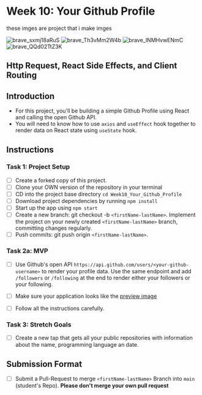 # Week 10: Your Github Profile
these imges are project that i make imges

![brave_sxmj18aRuS](https://github.com/Cleverprogramer/Week10_Your_Github_Profile/assets/112668705/2e855cd0-7bec-4c04-b912-282aeb666bac)
![brave_Th3vMm2W4b](https://github.com/Cleverprogramer/Week10_Your_Github_Profile/assets/112668705/4ebeda54-0b60-4737-832c-d9e5f4a60eee)
![brave_lNMHvwENmC](https://github.com/Cleverprogramer/Week10_Your_Github_Profile/assets/112668705/ef188de2-04cc-4a25-b693-c62732e6c2a4)
![brave_QQd02TtZ3K](https://github.com/Cleverprogramer/Week10_Your_Github_Profile/assets/112668705/fd5ebba0-269d-43c2-9a1c-0e3278ed9ce8)

## Http Request, React Side Effects, and Client Routing

## Introduction

- For this project, you'll be building a simple Github Profile using React and calling the open Github API.
- You will need to know how to use `axios` and `useEffect` hook together to render data on React state using `useState` hook.

## Instructions

### Task 1: Project Setup


- [ ]  Create a forked copy of this project.
- [ ]  Clone your OWN version of the repository in your terminal
- [ ]  CD into the project base directory `cd Week10_Your_Github_Profile`
- [ ]  Download project dependencies by running `npm install`
- [ ]  Start up the app using `npm start`
- [ ]  Create a new branch: git checkout -b `<firstName-lastName>`. Implement the project on your newly created `<firstName-lastName>` branch, committing changes regularly.
- [ ]  Push commits: git push origin `<firstName-lastName>`.

### Task 2a: MVP

- [ ]  Use Github's open API `https://api.github.com/users/<your-github-username>` to render your profile data. Use the same endpoint and add `/followers` or `/following` at the end to render either your followers or your following. 
- [ ] Make sure your application looks like the [preview image](https://github.com/gabischool/Week10_Your_Github_Profile/blob/main/githubcard.png)
- [ ] Follow all the instructions carefully.



### Task 3: Stretch Goals

- [ ] Create a new tap that gets all your public repositories with information about the name, programming language an date.

## Submission Format

- [ ] Submit a Pull-Request to merge `<firstName-lastName>` Branch into `main` (student's Repo). **Please don't merge your own pull request**
